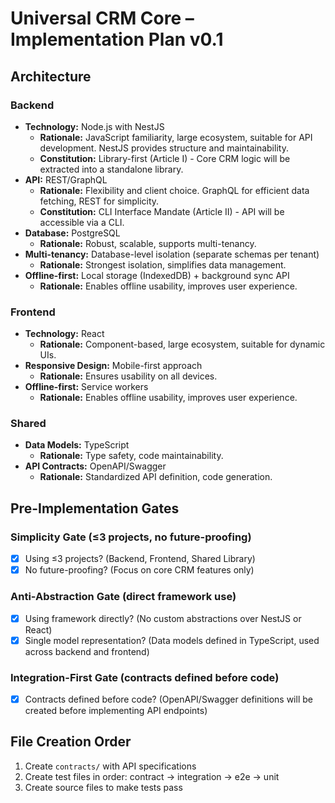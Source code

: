 # Universal CRM Core – Implementation Plan v0.1

## Architecture

### Backend

*   **Technology:** Node.js with NestJS
    *   **Rationale:** JavaScript familiarity, large ecosystem, suitable for API development. NestJS provides structure and maintainability.
    *   **Constitution:** Library-first (Article I) - Core CRM logic will be extracted into a standalone library.
*   **API:** REST/GraphQL
    *   **Rationale:** Flexibility and client choice. GraphQL for efficient data fetching, REST for simplicity.
    *   **Constitution:** CLI Interface Mandate (Article II) - API will be accessible via a CLI.
*   **Database:** PostgreSQL
    *   **Rationale:** Robust, scalable, supports multi-tenancy.
*   **Multi-tenancy:** Database-level isolation (separate schemas per tenant)
    *   **Rationale:** Strongest isolation, simplifies data management.
*   **Offline-first:** Local storage (IndexedDB) + background sync API
    *   **Rationale:** Enables offline usability, improves user experience.

### Frontend

*   **Technology:** React
    *   **Rationale:** Component-based, large ecosystem, suitable for dynamic UIs.
*   **Responsive Design:** Mobile-first approach
    *   **Rationale:** Ensures usability on all devices.
*   **Offline-first:** Service workers
    *   **Rationale:** Enables offline usability, improves user experience.

### Shared

*   **Data Models:** TypeScript
    *   **Rationale:** Type safety, code maintainability.
*   **API Contracts:** OpenAPI/Swagger
    *   **Rationale:** Standardized API definition, code generation.

## Pre-Implementation Gates

### Simplicity Gate (≤3 projects, no future-proofing)

*   [x] Using ≤3 projects? (Backend, Frontend, Shared Library)
*   [x] No future-proofing? (Focus on core CRM features only)

### Anti-Abstraction Gate (direct framework use)

*   [x] Using framework directly? (No custom abstractions over NestJS or React)
*   [x] Single model representation? (Data models defined in TypeScript, used across backend and frontend)

### Integration-First Gate (contracts defined before code)

*   [x] Contracts defined before code? (OpenAPI/Swagger definitions will be created before implementing API endpoints)

## File Creation Order

1.  Create `contracts/` with API specifications
2.  Create test files in order: contract → integration → e2e → unit
3.  Create source files to make tests pass
